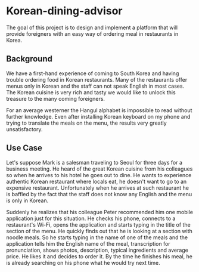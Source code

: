 # Korean-dining-advisor
The goal of this project is to design and implement a platform that will provide foreigners with an easy way of ordering meal in restaurants in Korea.

## Background
We have a first-hand experience of coming to South Korea and having trouble ordering food in Korean restaurants. Many of the restaurants offer menus only in Korean and the staff can not speak English in most cases. The Korean cuisine is very rich and tasty we would like to unlock this treasure to the many coming foreigners.

For an average westerner the Hangul alphabet is impossible to read without further knowledge. Even after installing Korean keyboard on my phone and trying to translate the meals on the menu, the results very greatly unsatisfactory.

## Use Case
Let's suppose Mark is a salesman traveling to Seoul for three days for a business meeting. He heard of the great Korean cuisine from his colleagues so when he arrives to his hotel he goes out to dine. He wants to experience authentic Korean restaurant where locals eat, he doesn't want to go to an expensive restaurant. Unfortunately when he arrives at such restaurant he is baffled by the fact that the staff does not know any English and the menu is only in Korean.

Suddenly he realizes that his colleague Peter recommended him one mobile application just for this situation. He checks his phone, connects to a restaurant's Wi-Fi, opens the application and starts typing in the title of the section of the menu. He quickly finds out that he is looking at a section with noodle meals. So he starts typing in the name of one of the meals and the application tells him the English name of the meal, transcription for pronunciation, shows photos, description, typical ingredients and average price. He likes it and decides to order it. By the time he finishes his meal, he is already searching on his phone what he would try next time.
